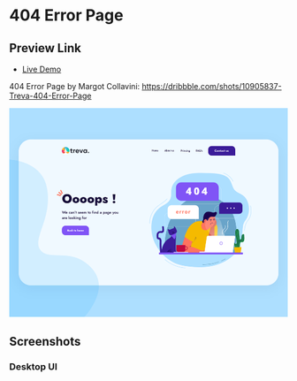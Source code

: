 # 404 Error Page

## Preview Link
- [Live Demo](https://oguz3-projects.web.app/projects/404-Error-Page/)

404 Error Page by Margot Collavini: https://dribbble.com/shots/10905837-Treva-404-Error-Page

![Screenshot](./screenshot/screenshot.webp)

## Screenshots

### Desktop UI
